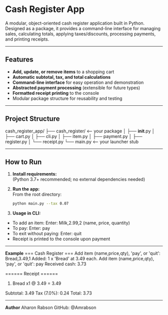 # Cash Register App

A modular, object-oriented cash register application built in Python.  
Designed as a package, it provides a command-line interface for managing sales, calculating totals, applying taxes/discounts, processing payments, and printing receipts.

---

## Features

- **Add, update, or remove items** to a shopping cart
- **Automatic subtotal, tax, and total calculations**
- **Command-line interface** for easy operation and demonstration
- **Abstracted payment processing** (extensible for future types)
- **Formatted receipt printing** to the console
- Modular package structure for reusability and testing

---

## Project Structure
cash_register_app/
    ├── cash_register/       <-- your package
    │   ├── __init__.py
    │   ├── cart.py
    │   ├── cli.py
    │   ├── item.py
    │   ├── payment.py
    │   ├── register.py
    │   └── receipt.py
    └── main.py              <-- your launcher stub

---

## How to Run

1. **Install requirements:**  
   (Python 3.7+ recommended; no external dependencies needed)

2. **Run the app:**  
   From the root directory:
   ```bash
   python main.py --tax 0.07
3. **Usage in CLI:**
  - To add an item:
  Enter: Milk,2.99,2 (name, price, quantity)
  - To pay:
  Enter: pay
  - To exit without paying:
  Enter: quit
  - Receipt is printed to the console upon payment

---

**Example**
=== Cash Register ===
Add item (name,price,qty), 'pay', or 'quit': Bread,3.49,1
Added: 1 x 'Bread' at 3.49 each.
Add item (name,price,qty), 'pay', or 'quit': pay
Received cash: 3.73

====== Receipt ======
1. Bread x1 @ 3.49 = 3.49

Subtotal: 3.49
Tax (7.0%): 0.24
Total: 3.73

---

**Author**
Aharon Rabson
GitHub: @Amrabson

